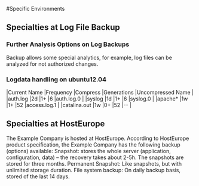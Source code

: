 #Specific Environments
## Specialties at Log File Backup
### Further Analysis Options on Log Backups
Backup allows some special analytics, for example, log files can be analyzed for not authorized changes.

### Logdata handling on ubuntu12.04

|Current Name	|Frequency	|Compress	|Generations	|Uncompressed Name	|
|auth.log		|2d			|1+			|6				|auth.log.0			|
|syslog			|1d			|1+			|6				|syslog.0			|
|apache*		|1w			|1+			|52				|access.log.1		|
|catalina.out	|1w			|0+			|52				|--					|

## Specialties at HostEurope
The Example Company is hosted at HostEurope. According to HostEurope product specification, the Example Company has the following backup (options) available:
Snapshot: stores the whole server (application, configuration, data) – the recovery takes about 2-5h. The snapshots are stored for three months.
Permanent Snapshot: Like snapshots, but with unlimited storage duration.
File system backup: On daily backup basis, stored of the last 14 days.